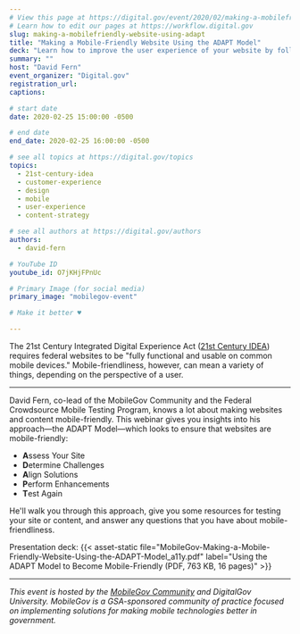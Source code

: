 ```yaml
---
# View this page at https://digital.gov/event/2020/02/making-a-mobilefriendly-website-using-adapt
# Learn how to edit our pages at https://workflow.digital.gov
slug: making-a-mobilefriendly-website-using-adapt
title: "Making a Mobile-Friendly Website Using the ADAPT Model"
deck: "Learn how to improve the user experience of your website by following the ADAPT Model to enhance the performance of your content on cellular networks or mobile devices."
summary: ""
host: "David Fern"
event_organizer: "Digital.gov"
registration_url: 
captions: 

# start date
date: 2020-02-25 15:00:00 -0500

# end date
end_date: 2020-02-25 16:00:00 -0500

# see all topics at https://digital.gov/topics
topics: 
  - 21st-century-idea
  - customer-experience
  - design
  - mobile
  - user-experience
  - content-strategy

# see all authors at https://digital.gov/authors
authors: 
  - david-fern

# YouTube ID
youtube_id: O7jKHjFPnUc

# Primary Image (for social media)
primary_image: "mobilegov-event"

# Make it better ♥

---
```


The 21st Century Integrated Digital Experience Act ([21st Century IDEA](https://digital.gov/resources/21st-century-integrated-digital-experience-act/)) requires federal websites to be "fully functional and usable on common mobile devices." Mobile-friendliness, however, can mean a variety of things, depending on the perspective of a user.

--- 

David Fern, co-lead of the MobileGov Community and the Federal Crowdsource Mobile Testing Program, knows a lot about making websites and content mobile-friendly. This webinar gives you insights into his approach—the ADAPT Model—which looks to ensure that websites are mobile-friendly:

- **A**ssess Your Site
- **D**etermine Challenges
- **A**lign Solutions
- **P**erform Enhancements
- **T**est Again

He'll walk you through this approach, give you some resources for testing your site or content, and answer any questions that you have about mobile-friendliness.

Presentation deck: {{< asset-static file="MobileGov-Making-a-Mobile-Friendly-Website-Using-the-ADAPT-Model_a11y.pdf" label="Using the ADAPT Model to Become Mobile-Friendly (PDF, 763 KB, 16 pages)" >}} 

---

_This event is hosted by the [MobileGov Community](https://digital.gov/communities/mobile/) and DigitalGov University. MobileGov is a GSA-sponsored community of practice focused on implementing solutions for making mobile technologies better in government._
